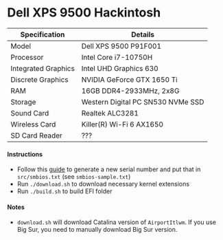 # Dell XPS 9500 Hackintosh

| Specification       | Details                           |
| ------------------- | --------------------------------- |
| Model               | Dell XPS 9500 P91F001             |
| Processor           | Intel Core i7-10750H              |
| Integrated Graphics | Intel UHD Graphics 630            |
| Discrete Graphics   | NVIDIA GeForce GTX 1650 Ti        |
| RAM                 | 16GB DDR4-2933MHz, 2x8G           |
| Storage             | Western Digital PC SN530 NVMe SSD |
| Sound Card          | Realtek ALC3281                   |
| Wireless Card       | Killer(R) Wi-Fi 6 AX1650          |
| SD Card Reader      | ???                               |

#### Instructions

- Follow this [guide](https://dortania.github.io/OpenCore-Post-Install/universal/iservices.html#generate-a-new-serial) to generate a new serial number and put that in `src/smbios.txt` (see `smbios-sample.txt`)
- Run `./download.sh` to download necessary kernel extensions
- Run `./build.sh` to build EFI folder

#### Notes

- `download.sh` will download Catalina version of `AirportItlwm`. If you use Big Sur, you need to manually download Big Sur version.
